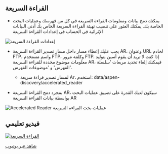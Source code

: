 ## القراءة السريعة

- يمكنك دمج بيانات ومعلومات القراءة السريعة في كل من فهرسك وعمليات البحث الخاصة بك. يمكنك العثور على تنصيب تهيئة القراءة السريعة  الخاص بك أدنى البيانات الإثرائية في الحساب في إعدادات القراءة السريعة

![إعدادات القراءة السريعة](/manual/images/Accelerated-Reader.png)

- يجب عليك إعطاء مسار داخل مسار تصدير القراءة السريعة AR، وعنوان URL لخادم FTP، واسم مستخدم FTP، وكلمة مرور FTP. إذا كنت لا تريد أن يقوم أسبن بتوليد معلومات موضوع محددة للقراءة السريعة AR، فيمكنك إلغاء تحديد مربعات 'سلسلة الفهرس' و 'موضوعات الفهرس'.
  - لمسار تصدير قراءة سريعة Ar، استخدم: data/aspen-discovery/accelerated_reader

- بمجرد دمج القراءة السريعة AR، سيكون لديك القدرة على تضييق عمليات البحث بواسطة بيانات القراءة السريعة AR

![Accelerated Reader عمليات بحث القراءة السريعة](/manual/images/Accelerated-Reader-Facets.png)


## فيديو تعليمي

[![القراءة السريعة](/manual/images/Accelerated-Reader.jpg)](https://youtu.be/FSPzWPiyd_4)

[شاهد عبر يوتيوب](https://youtu.be/FSPzWPiyd_4)

